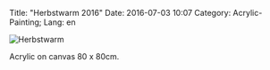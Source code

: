 Title: "Herbstwarm 2016"
Date: 2016-07-03 10:07
Category: Acrylic-Painting;
Lang: en

![Herbstwarm]({filename}images/acryl/smeerws-2016-herbstwarm.jpg "Herbstwarm")


Acrylic on canvas 80 x 80cm.
